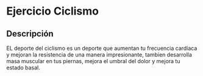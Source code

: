 # Ejercicio Ciclismo

## Descripción
EL deporte del ciclismo es un deporte que aumentan tu frecuencia cardíaca y mejoran la resistencia de una manera impresionante, tambien desarrolla masa muscular en tus piernas, mejora el umbral del dolor y mejora tu estado basal.